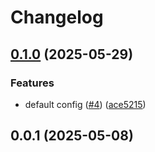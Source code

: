 # Changelog

## [0.1.0](https://github.com/AntelopeJS/auth/compare/v0.0.1...v0.1.0) (2025-05-29)

### Features

* default config ([#4](https://github.com/AntelopeJS/auth/issues/4)) ([ace5215](https://github.com/AntelopeJS/auth/commit/ace52152ba9d4370a82e612161c6e2ed310161a2))

## 0.0.1 (2025-05-08)
